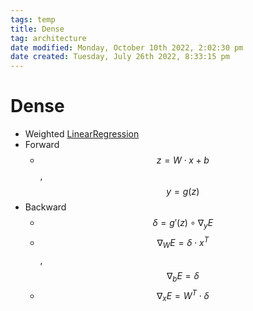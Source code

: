 ```yaml
---
tags: temp
title: Dense
tag: architecture
date modified: Monday, October 10th 2022, 2:02:30 pm
date created: Tuesday, July 26th 2022, 8:33:15 pm
---
```


# Dense
- Weighted [LinearRegression](LinearRegression.md)
- Forward
	- $$z = W\cdot x + b$$ , $$y=g(z)$$
- Backward
	- $$\delta = g'(z)\circ \nabla_y E$$
	- $$\nabla_WE = \delta \cdot x^T$$ , $$\nabla_bE = \delta$$
	- $$\nabla_xE = W^T\cdot \delta$$

